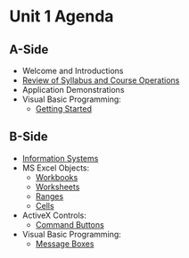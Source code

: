 # Unit 1 Agenda

## A-Side

  + Welcome and Introductions
  + [Review of Syllabus and Course Operations](/syllabus-20180318.pdf)
  + Application Demonstrations
  + Visual Basic Programming:
    + [Getting Started](/notes/visual-basic/getting-started/notes.md)

## B-Side

  + [Information Systems](/notes/information-systems/notes.md)
  + MS Excel Objects:
    + [Workbooks](/notes/excel-objects/workbooks/notes.md)
    + [Worksheets](/notes/excel-objects/worksheets/notes.md)
    + [Ranges](/notes/excel-objects/ranges/notes.md)
    + [Cells](/notes/excel-objects/cells/notes.md)
  + ActiveX Controls:
    + [Command Buttons](/notes/active-x-controls/command-buttons/notes.md)
  + Visual Basic Programming:
    + [Message Boxes](/notes/visual-basic/message-boxes/notes.md)